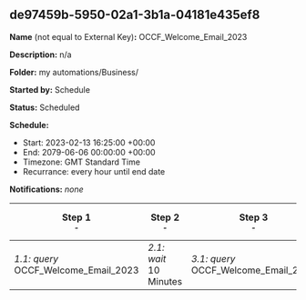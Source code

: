 ## de97459b-5950-02a1-3b1a-04181e435ef8

**Name** (not equal to External Key)**:** OCCF_Welcome_Email_2023

**Description:** n/a

**Folder:** my automations/Business/

**Started by:** Schedule

**Status:** Scheduled

**Schedule:**

* Start: 2023-02-13 16:25:00 +00:00
* End: 2079-06-06 00:00:00 +00:00
* Timezone: GMT Standard Time
* Recurrance: every hour until end date

**Notifications:** _none_


| Step 1<br>_<small>-</small>_ | Step 2<br>_<small>-</small>_ | Step 3<br>_<small>-</small>_ | Step 4<br>_<small>-</small>_ | Step 5<br>_<small>-</small>_ | Step 6<br>_<small>-</small>_ | Step 7<br>_<small>-</small>_ | Step 8<br>_<small>-</small>_ | Step 9<br>_<small>-</small>_ | Step 10<br>_<small>-</small>_ | Step 11<br>_<small>-</small>_ |
| --- | --- | --- | --- | --- | --- | --- | --- | --- | --- | --- |
| _1.1: query_<br>OCCF_Welcome_Email_2023 | _2.1: wait_<br>10 Minutes | _3.1: query_<br>OCCF_Welcome_Email_2023 | _4.1: wait_<br>10 Minutes | _5.1: query_<br>OCCF_Welcome_Email_2023 | _6.1: wait_<br>10 Minutes | _7.1: query_<br>OCCF_Welcome_Email_2023 | _8.1: wait_<br>10 Minutes | _9.1: query_<br>OCCF_Welcome_Email_2023 | _10.1: wait_<br>10 Minutes | _11.1: query_<br>OCCF_Welcome_Email_2023 |
